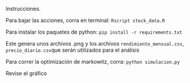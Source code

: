 Instrucciones.

Para bajar las acciones, corra en terminal:
`Rscript stock_data.R`

Para instalar los paquetes de python:
`pip install -r requirements.txt`

Este genera unos archivos .png y los archivos `rendimiento_mensual.csv`, `precio_diario.csv`que serán utilizados para el análisis

Para correr la optimización de markowitz, corra:
`python simulacion.py`

Revise el gráfico
